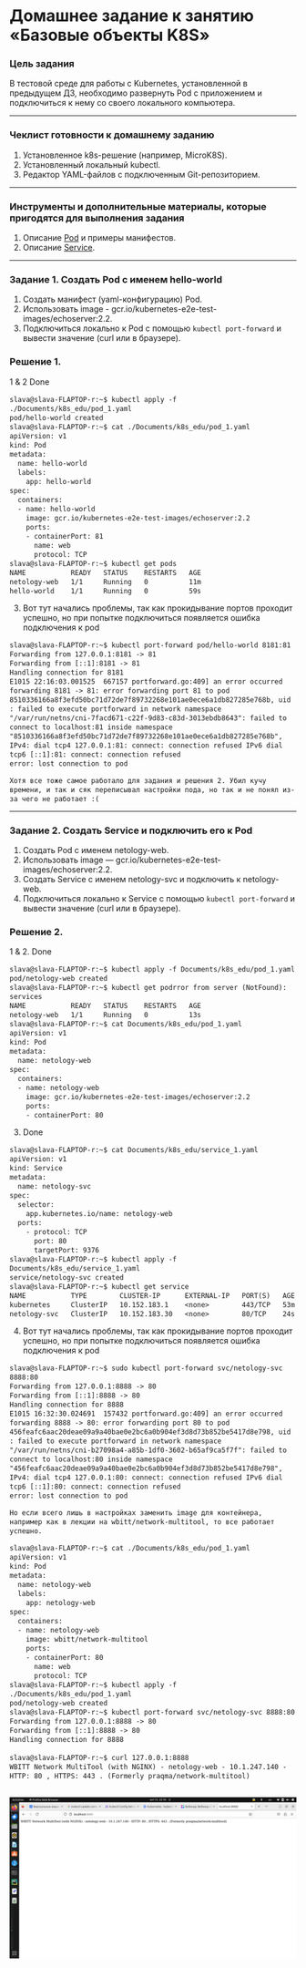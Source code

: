 # Домашнее задание к занятию «Базовые объекты K8S»

### Цель задания

В тестовой среде для работы с Kubernetes, установленной в предыдущем ДЗ, необходимо развернуть Pod с приложением и подключиться к нему со своего локального компьютера. 

------

### Чеклист готовности к домашнему заданию

1. Установленное k8s-решение (например, MicroK8S).
2. Установленный локальный kubectl.
3. Редактор YAML-файлов с подключенным Git-репозиторием.

------

### Инструменты и дополнительные материалы, которые пригодятся для выполнения задания

1. Описание [Pod](https://kubernetes.io/docs/concepts/workloads/pods/) и примеры манифестов.
2. Описание [Service](https://kubernetes.io/docs/concepts/services-networking/service/).

------

### Задание 1. Создать Pod с именем hello-world

1. Создать манифест (yaml-конфигурацию) Pod.
2. Использовать image - gcr.io/kubernetes-e2e-test-images/echoserver:2.2.
3. Подключиться локально к Pod с помощью `kubectl port-forward` и вывести значение (curl или в браузере).

### Решение 1.
1 & 2 Done
```commandline
slava@slava-FLAPTOP-r:~$ kubectl apply -f ./Documents/k8s_edu/pod_1.yaml 
pod/hello-world created
slava@slava-FLAPTOP-r:~$ cat ./Documents/k8s_edu/pod_1.yaml 
apiVersion: v1
kind: Pod
metadata:
  name: hello-world
  labels:
    app: hello-world
spec:
  containers:
  - name: hello-world
    image: gcr.io/kubernetes-e2e-test-images/echoserver:2.2
    ports:
    - containerPort: 81
      name: web
      protocol: TCP
slava@slava-FLAPTOP-r:~$ kubectl get pods
NAME           READY   STATUS    RESTARTS   AGE
netology-web   1/1     Running   0          11m
hello-world    1/1     Running   0          59s
```
3. Вот тут начались проблемы, так как прокидывание портов проходит успешно, но при попытке подключиться появляется ошибка подключения к pod
```commandline
slava@slava-FLAPTOP-r:~$ kubectl port-forward pod/hello-world 8181:81
Forwarding from 127.0.0.1:8181 -> 81
Forwarding from [::1]:8181 -> 81
Handling connection for 8181
E1015 22:16:03.001525  667157 portforward.go:409] an error occurred forwarding 8181 -> 81: error forwarding port 81 to pod 8510336166a8f3efd50bc71d72de7f89732268e101ae0ece6a1db827285e768b, uid : failed to execute portforward in network namespace "/var/run/netns/cni-7facd671-c22f-9d83-c83d-3013ebdb8643": failed to connect to localhost:81 inside namespace "8510336166a8f3efd50bc71d72de7f89732268e101ae0ece6a1db827285e768b", IPv4: dial tcp4 127.0.0.1:81: connect: connection refused IPv6 dial tcp6 [::1]:81: connect: connection refused 
error: lost connection to pod
```

    Хотя все тоже самое работало для задания и решения 2. Убил кучу времени, и так и сяк переписывал настройки пода, но так и не понял из-за чего не работает :(

------

### Задание 2. Создать Service и подключить его к Pod

1. Создать Pod с именем netology-web.
2. Использовать image — gcr.io/kubernetes-e2e-test-images/echoserver:2.2.
3. Создать Service с именем netology-svc и подключить к netology-web.
4. Подключиться локально к Service с помощью `kubectl port-forward` и вывести значение (curl или в браузере).

### Решение 2.
1 & 2. Done
```commandline
slava@slava-FLAPTOP-r:~$ kubectl apply -f Documents/k8s_edu/pod_1.yaml
pod/netology-web created
slava@slava-FLAPTOP-r:~$ kubectl get podrror from server (NotFound): services
NAME           READY   STATUS    RESTARTS   AGE
netology-web   1/1     Running   0          13s
slava@slava-FLAPTOP-r:~$ cat Documents/k8s_edu/pod_1.yaml
apiVersion: v1
kind: Pod
metadata:
  name: netology-web
spec:
  containers:
  - name: netology-web
    image: gcr.io/kubernetes-e2e-test-images/echoserver:2.2
    ports:
    - containerPort: 80
```

3. Done
```commandline
slava@slava-FLAPTOP-r:~$ cat Documents/k8s_edu/service_1.yaml
apiVersion: v1
kind: Service
metadata:
  name: netology-svc
spec:
  selector:
    app.kubernetes.io/name: netology-web
  ports:
    - protocol: TCP
      port: 80
      targetPort: 9376
slava@slava-FLAPTOP-r:~$ kubectl apply -f Documents/k8s_edu/service_1.yaml
service/netology-svc created
slava@slava-FLAPTOP-r:~$ kubectl get service
NAME           TYPE        CLUSTER-IP      EXTERNAL-IP   PORT(S)   AGE
kubernetes     ClusterIP   10.152.183.1    <none>        443/TCP   53m
netology-svc   ClusterIP   10.152.183.30   <none>        80/TCP    24s
```
4. Вот тут начались проблемы, так как прокидывание портов проходит успешно, но при попытке подключиться появляется ошибка подключения к pod
```commandline
slava@slava-FLAPTOP-r:~$ sudo kubectl port-forward svc/netology-svc 8888:80
Forwarding from 127.0.0.1:8888 -> 80
Forwarding from [::1]:8888 -> 80
Handling connection for 8888
E1015 16:32:30.024691  157432 portforward.go:409] an error occurred forwarding 8888 -> 80: error forwarding port 80 to pod 456feafc6aac20deae09a9a40bae0e2bc6a0b904ef3d8d73b852be5417d8e798, uid : failed to execute portforward in network namespace "/var/run/netns/cni-b27098a4-a85b-1df0-3602-b65af9ca5f7f": failed to connect to localhost:80 inside namespace "456feafc6aac20deae09a9a40bae0e2bc6a0b904ef3d8d73b852be5417d8e798", IPv4: dial tcp4 127.0.0.1:80: connect: connection refused IPv6 dial tcp6 [::1]:80: connect: connection refused 
error: lost connection to pod

```

    Но если всего лишь в настройках заменить image для контейнера, например как в лекции на wbitt/network-multitool, то все работает успешно.
```commandline
slava@slava-FLAPTOP-r:~$ cat ./Documents/k8s_edu/pod_1.yaml 
apiVersion: v1
kind: Pod
metadata:
  name: netology-web
  labels:
    app: netology-web
spec:
  containers:
  - name: netology-web
    image: wbitt/network-multitool
    ports:
    - containerPort: 80
      name: web
      protocol: TCP
slava@slava-FLAPTOP-r:~$ kubectl apply -f ./Documents/k8s_edu/pod_1.yaml 
pod/netology-web created
slava@slava-FLAPTOP-r:~$ kubectl port-forward svc/netology-svc 8888:80
Forwarding from 127.0.0.1:8888 -> 80
Forwarding from [::1]:8888 -> 80
Handling connection for 8888

slava@slava-FLAPTOP-r:~$ curl 127.0.0.1:8888
WBITT Network MultiTool (with NGINX) - netology-web - 10.1.247.140 - HTTP: 80 , HTTPS: 443 . (Formerly praqma/network-multitool)
```
![Success_connect_to_pod.png](Success_connect_to_pod.png)
------
